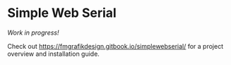 # Simple Web Serial
_Work in progress!_

Check out https://fmgrafikdesign.gitbook.io/simplewebserial/ for a project overview and installation guide.